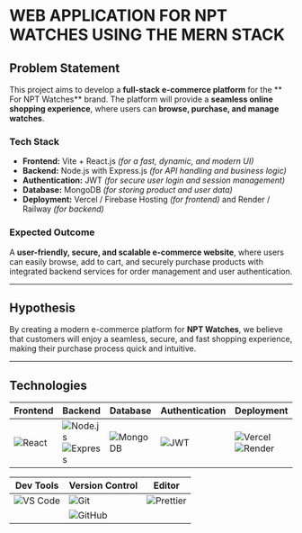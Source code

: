 # WEB APPLICATION FOR NPT WATCHES USING THE MERN STACK

## Problem Statement  

This project aims to develop a **full-stack e-commerce platform** for the ** For NPT Watches** brand. The platform will provide a **seamless online shopping experience**, where users can **browse, purchase, and manage watches**.

### Tech Stack  
- **Frontend:** Vite + React.js *(for a fast, dynamic, and modern UI)*  
- **Backend:** Node.js with Express.js *(for API handling and business logic)*  
- **Authentication:** JWT *(for secure user login and session management)*  
- **Database:** MongoDB *(for storing product and user data)*  
- **Deployment:** Vercel / Firebase Hosting *(for frontend)* and Render / Railway *(for backend)*  

### Expected Outcome  
A **user-friendly, secure, and scalable e-commerce website**, where users can easily browse, add to cart, and securely purchase products with integrated backend services for order management and user authentication.

---

## Hypothesis  

By creating a modern e-commerce platform for **NPT Watches**, we believe that customers will enjoy a seamless, secure, and fast shopping experience, making their purchase process quick and intuitive.

---

## Technologies  

| **Frontend** | **Backend** | **Database** | **Authentication** | **Deployment** |
|--------------|-------------|--------------|---------------------|----------------|
| ![React](https://img.shields.io/badge/React-20232A?style=for-the-badge&logo=react) | ![Node.js](https://img.shields.io/badge/Node.js-339933?style=for-the-badge&logo=nodedotjs) ![Express](https://img.shields.io/badge/Express.js-000000?style=for-the-badge&logo=express) | ![MongoDB](https://img.shields.io/badge/MongoDB-47A248?style=for-the-badge&logo=mongodb) | ![JWT](https://img.shields.io/badge/JWT-000000?style=for-the-badge&logo=JSON%20web%20tokens) | ![Vercel](https://img.shields.io/badge/Vercel-000000?style=for-the-badge&logo=vercel) ![Render](https://img.shields.io/badge/Render-46E3B7?style=for-the-badge&logo=render) |

| **Dev Tools** | **Version Control** | **Editor** |
|---------------|---------------------|------------|
| ![VS Code](https://img.shields.io/badge/VS%20Code-007ACC?style=for-the-badge&logo=visual-studio-code) | ![Git](https://img.shields.io/badge/Git-F05032?style=for-the-badge&logo=git) | ![Prettier](https://img.shields.io/badge/Prettier-F7B93E?style=for-the-badge&logo=prettier) |
|  | ![GitHub](https://img.shields.io/badge/GitHub-181717?style=for-the-badge&logo=github) |  |
